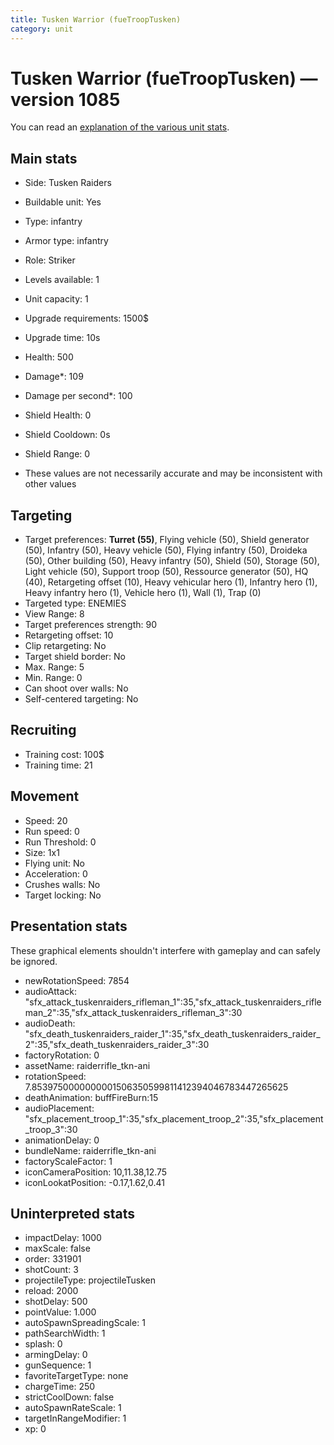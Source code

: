 ```yaml
---
title: Tusken Warrior (fueTroopTusken)
category: unit
---
```


# Tusken Warrior (fueTroopTusken) — version 1085

You can read an [explanation  of the various unit stats](unitexplained.md).

## Main stats

  * Side: Tusken Raiders
  * Buildable unit: Yes
  * Type: infantry
  * Armor type: infantry
  * Role: Striker
  * Levels available: 1
  * Unit capacity: 1
  * Upgrade requirements: 1500$
  * Upgrade time: 10s
  * Health: 500
  * Damage*: 109
  * Damage per second*: 100
  * Shield Health: 0
  * Shield Cooldown: 0s
  * Shield Range: 0

* These values are not necessarily accurate and may be inconsistent with other values

## Targeting

  * Target preferences: **Turret (55)**, Flying vehicle (50), Shield generator (50), Infantry (50), Heavy vehicle (50), Flying infantry (50), Droideka (50), Other building (50), Heavy infantry (50), Shield (50), Storage (50), Light vehicle (50), Support troop (50), Ressource generator (50), HQ (40), Retargeting offset (10), Heavy vehicular hero (1), Infantry hero (1), Heavy infantry hero (1), Vehicle hero (1), Wall (1), Trap (0)
  * Targeted type: ENEMIES
  * View Range: 8
  * Target preferences strength: 90
  * Retargeting offset: 10
  * Clip retargeting: No
  * Target shield border: No
  * Max. Range: 5
  * Min. Range: 0
  * Can shoot over walls: No
  * Self-centered targeting: No

## Recruiting

  * Training cost: 100$
  * Training time: 21

## Movement

  * Speed: 20
  * Run speed: 0
  * Run Threshold: 0
  * Size: 1x1
  * Flying unit: No
  * Acceleration: 0
  * Crushes walls: No
  * Target locking: No

## Presentation stats

These graphical elements shouldn't interfere with gameplay and can safely be ignored.

  * newRotationSpeed: 7854
  * audioAttack: "sfx_attack_tuskenraiders_rifleman_1":35,"sfx_attack_tuskenraiders_rifleman_2":35,"sfx_attack_tuskenraiders_rifleman_3":30
  * audioDeath: "sfx_death_tuskenraiders_raider_1":35,"sfx_death_tuskenraiders_raider_2":35,"sfx_death_tuskenraiders_raider_3":30
  * factoryRotation: 0
  * assetName: raiderrifle_tkn-ani
  * rotationSpeed: 7.8539750000000001506350599811412394046783447265625
  * deathAnimation: buffFireBurn:15
  * audioPlacement: "sfx_placement_troop_1":35,"sfx_placement_troop_2":35,"sfx_placement_troop_3":30
  * animationDelay: 0
  * bundleName: raiderrifle_tkn-ani
  * factoryScaleFactor: 1
  * iconCameraPosition: 10,11.38,12.75
  * iconLookatPosition: -0.17,1.62,0.41

## Uninterpreted stats

  * impactDelay: 1000
  * maxScale: false
  * order: 331901
  * shotCount: 3
  * projectileType: projectileTusken
  * reload: 2000
  * shotDelay: 500
  * pointValue: 1.000
  * autoSpawnSpreadingScale: 1
  * pathSearchWidth: 1
  * splash: 0
  * armingDelay: 0
  * gunSequence: 1
  * favoriteTargetType: none
  * chargeTime: 250
  * strictCoolDown: false
  * autoSpawnRateScale: 1
  * targetInRangeModifier: 1
  * xp: 0

